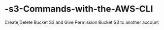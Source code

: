 # -s3-Commands-with-the-AWS-CLI
Create,Delete Bucket S3 and Give Permission Bucket S3 to another account 
